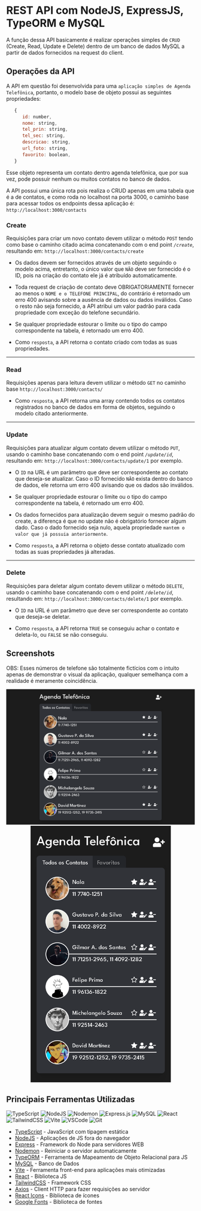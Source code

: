 # REST API com NodeJS, ExpressJS, TypeORM e MySQL

A função dessa API basicamente é realizar operações simples de `CRUD` (Create, Read, Update e Delete) dentro de um banco de dados MySQL a partir de dados fornecidos na request do client.

## Operações da API

A API em questão foi desenvolvida para uma `aplicação simples de Agenda Telefônica`, portanto, o modelo base de objeto possui as seguintes propriedades:

```js
   {
      id: number,
      nome: string,
      tel_prin: string,
      tel_sec: string,
      descricao: string,
      url_foto: string,
      favorito: boolean,
   }
```

Esse objeto representa um contato dentro agenda telefônica, que por sua vez, pode possuir nenhum ou muitos contatos no banco de dados.

A API possui uma única rota pois realiza o CRUD apenas em uma tabela que é a de contatos, e como roda no localhost na porta 3000, o caminho base para acessar todos os endpoints dessa aplicação é: `http://localhost:3000/contacts`

### Create

Requisições para criar um novo contato devem utilizar o método `POST` tendo como base o caminho citado acima concatenando com o end point *`/create`*, resultando em: `http://localhost:3000/contacts/create`

- Os dados devem ser fornecidos através de um objeto seguindo o modelo acima, entretanto, o único valor que `NÃO` deve ser fornecido é o ID, pois na criação do contato ele já é atribuído automaticamente.

- Toda request de criação de contato deve OBRIGATORIAMENTE fornecer ao menos o `NOME e o TELEFONE PRINCIPAL`, do contrário é retornado um erro 400 avisando sobre a ausência de dados ou dados inválidos. Caso o resto não seja fornecido, a API atribui um valor padrão para cada propriedade com exceção do telefone secundário.

- Se qualquer propriedade estourar o limite ou o tipo do campo correspondente na tabela, é retornado um erro 400.

- Como `resposta`, a API retorna o contato criado com todas as suas propriedades.

<hr>

### Read

Requisições apenas para leitura devem utilizar o método `GET` no caminho base `http://localhost:3000/contacts/`

- Como `resposta`, a API retorna uma array contendo todos os contatos registrados no banco de dados em forma de objetos, seguindo o modelo citado anteriormente.

<hr>

### Update

Requisições para atualizar algum contato devem utilizar o método `PUT`, usando o caminho base concatenando com o end point *`/update/id`*, resultando em: `http://localhost:3000/contacts/update/1` por exemplo.

- O `ID` na URL é um parâmetro que deve ser correspondente ao contato que deseja-se atualizar. Caso o ID fornecido `NÃO` exista dentro do banco de dados, ele retorna um erro 400 avisando que os dados são inválidos.

- Se qualquer propriedade estourar o limite ou o tipo do campo correspondente na tabela, é retornado um erro 400.

- Os dados fornecidos para atualização devem seguir o mesmo padrão do create, a diferença é que no update não é obrigatório fornecer algum dado. Caso o dado fornecido seja nulo, aquela propriedade `mantem o valor que já possuia anteriormente`.

- Como `resposta`, a API retorna o objeto desse contato atualizado com todas as suas propriedades já alteradas.

<hr>

### Delete

Requisições para deletar algum contato devem utilizar o método `DELETE`, usando o caminho base concatenando com o end point *`/delete/id`*, resultando em: `http://localhost:3000/contacts/delete/1` por exemplo.

- O `ID` na URL é um parâmetro que deve ser correspondente ao contato que deseja-se deletar.

- Como `resposta`, a API retorna `TRUE` se conseguiu achar o contato e deleta-lo, ou `FALSE` se não conseguiu.

## Screenshots

OBS: Esses números de telefone são totalmente fictícios com o intuito apenas de demonstrar o visual da aplicação, qualquer semelhança com a realidade é meramente coincidência.

<div align="center">
  <img src="./Front-end/src/assets/screenshots/desktop.jpeg" alt="desktop screenshot"\>
  <img src="./Front-end/src/assets/screenshots/mobile.jpeg" alt="mobile screenshot" style="width: 375px"\>
</div>

## Principais Ferramentas Utilizadas

![TypeScript](https://img.shields.io/badge/typescript-%23007ACC.svg?style=for-the-badge&logo=typescript&logoColor=white)
![NodeJS](https://img.shields.io/badge/node.js-6DA55F?style=for-the-badge&logo=node.js&logoColor=white)
![Nodemon](https://img.shields.io/badge/NODEMON-%23323330.svg?style=for-the-badge&logo=nodemon&logoColor=%BBDEAD)
![Express.js](https://img.shields.io/badge/express.js-%23404d59.svg?style=for-the-badge&logo=express&logoColor=%2361DAFB)
![MySQL](https://img.shields.io/badge/mysql-%2300f.svg?style=for-the-badge&logo=mysql&logoColor=white)
![React](https://img.shields.io/badge/react-%2320232a.svg?style=for-the-badge&logo=react&logoColor=%2361DAFB)
![TailwindCSS](https://img.shields.io/badge/tailwindcss-%2338B2AC.svg?style=for-the-badge&logo=tailwind-css&logoColor=white)
![Vite](https://img.shields.io/badge/vite-%23646CFF.svg?style=for-the-badge&logo=vite&logoColor=white)
![VSCode](https://img.shields.io/badge/-VSCODE-007ACC?style=for-the-badge&&logo=visual-studio-code&logoColor=white)
![Git](https://img.shields.io/badge/git-%23F05033.svg?style=for-the-badge&logo=git&logoColor=white)

- [TypeScript](https://www.typescriptlang.org/) - JavaScript com tipagem estática
- [NodeJS](https://nodejs.org/en) - Aplicações de JS fora do navegador
- [Express](https://expressjs.com/pt-br/) - Framework do Node para servidores WEB
- [Nodemon](https://nodemon.io/) - Reiniciar o servidor automaticamente
- [TypeORM](https://typeorm.io/) - Ferramenta de Mapeamento de Objeto Relacional para JS
- [MySQL](https://fonts.google.com/) - Banco de Dados
- [Vite](https://vitejs.dev/) - Ferramenta front-end para aplicações mais otimizadas
- [React](https://react.dev/) - Biblioteca JS
- [TailwindCSS](https://tailwindcss.com/) - Framework CSS
- [Axios](https://axios-http.com/ptbr/) - Client HTTP para fazer requisições ao servidor
- [React Icons](https://react-icons.github.io/react-icons) - Biblioteca de ícones
- [Google Fonts](https://fonts.google.com/) - Biblioteca de fontes
